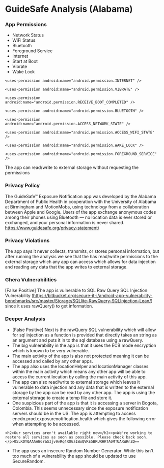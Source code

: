 # GuideSafe Analysis (Alabama)
### App Permissions
  - Network Status
  - WiFi Status
  - Bluetooth
  - Foreground Service
  - Internet
  - Start at Boot
  - Vibrate
  - Wake Lock


```
<uses-permission android:name="android.permission.INTERNET" />

<uses-permission android:name="android.permission.VIBRATE" />

<uses-permission android:name="android.permission.RECEIVE_BOOT_COMPLETED" />

<uses-permission android:name="android.permission.BLUETOOTH" />

<uses-permission android:name="android.permission.ACCESS_NETWORK_STATE" />

<uses-permission android:name="android.permission.ACCESS_WIFI_STATE" />

<uses-permission android:name="android.permission.WAKE_LOCK" />

<uses-permission android:name="android.permission.FOREGROUND_SERVICE" />
```

The app can read/write to external storage without requesting the permissions

### Privacy Policy
The GuideSafe™ Exposure Notification app was developed by the Alabama Department of Public Health in cooperation with the University of Alabama at Birmingham and MotionMobs, using technology from a collaboration between Apple and Google. Users of the app exchange anonymous codes among their phones using Bluetooth — no location data is ever stored or exchanged, and your personal information is never shared.
https://www.guidesafe.org/privacy-statement/

### Privacy Violations
The app says it never collects, transmits, or stores personal information, but after running the analysis we see that the has read/write permissions to the external storage which any app can access which allows for data injection and reading any data that the app writes to external storage.

### Ghera Vulnerabilities
[False Positive] The app is vulnerable to SQL Raw Query SQL Injection Vulnerability (https://bitbucket.org/secure-it-i/android-app-vulnerability-benchmarks/src/master/Storage/SQLlite-RawQuery-SQLInjection-Lean/) since it uses rawQuery() to get information. 

### Deeper Analysis
- [False Positive] Next is the rawQuery SQL vulnerability which will allow for sql injection as a function is provided that directly takes an string as an argument and puts it in to the sql database using a rawQuery.
- The big vulnerability in the app is that it uses the ECB mode encryption which is known to be very vulnerable. 
- The main activity of the app is also not protected meaning it can be accessed and called by any other apps.
- The app also uses the locationHelper and locationManager classes within the main activity which means any other app will be able to access the current location by calling the main activity of this app.
- The app can also read/write to external storage which leaves it vulnerable to data injection and any data that is written to the external storage by the app can be read by any other app. The app is using the external storage to create a temp file and store it.
- One suspicious part of the app is that it is accessing a server in Bogota, Colombia. This seems unnecessary since the exposure notification servers should be in the US. The 
app is attempting to access encdn.prod.exposurenotification.health which gives the following error when attempting to be accessed. 

```
<h2>Our services aren't available right now</h2><p>We're working to restore all services as soon as possible. Please check back soon.</p>05LKOYQAAAAB6raS3jv9vRq4ROGa1WoQVRE5BRURHRTA0MTUARWRnZQ==
```

- The app uses an insecure Random Number Generator. While this isn't too much of a vulnerability the app should be updated to use SecureRandom.
